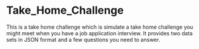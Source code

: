 # Take_Home_Challenge

This is a take home challenge which is simulate a take home challenge you might meet when you have a job application interview. It provides two data sets in JSON format and a few questions you need to answer.
